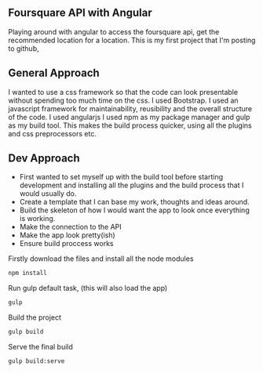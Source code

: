 ## Foursquare API with Angular

Playing around with angular to access the foursquare api, get the recommended location for a location. This is my first project that I'm posting to github,

## General Approach
I wanted to use a css framework so that the code can look presentable without spending too much time on the css. I used Bootstrap.
I used an javascript framework for maintainability, reusibility and the overall structure of the code. I used angularjs
I used npm as my package manager and gulp as my build tool. This makes the build process quicker, using all the plugins and css preprocessors etc.

## Dev Approach
- First wanted to set myself up with the build tool before starting development and installing all the plugins and the build process that I would usually do.
- Create a template that I can base my work, thoughts and ideas around.
- Build the skeleton of how I would want the app to look once everything is working.
- Make the connection to the API
- Make the app look pretty(ish)
- Ensure build proccess works

Firstly download the files and install all the node modules
```sh
npm install
```

Run gulp default task, (this will also load the app)
```sh
gulp
```

Build the project
```sh
gulp build
```

Serve the final build
```sh
gulp build:serve
```
